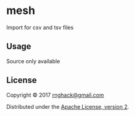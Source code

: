 # mesh

Import for csv and tsv files 

## Usage

Source only available

## License

Copyright © 2017 rnghack@gmail.com

Distributed under the [Apache License, version 2](http://www.apache.org/licenses/).
